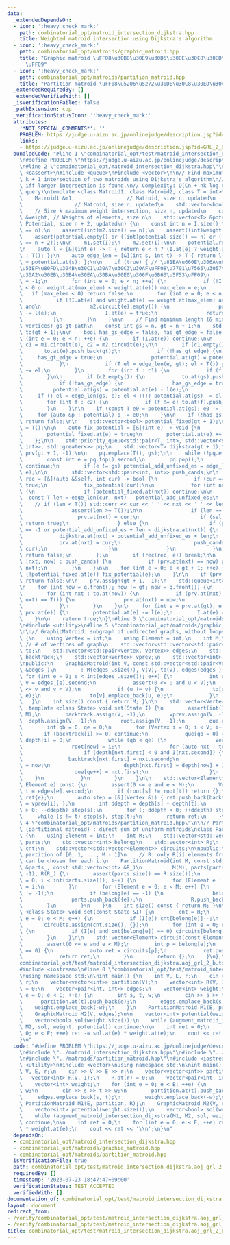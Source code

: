 ```yaml
---
data:
  _extendedDependsOn:
  - icon: ':heavy_check_mark:'
    path: combinatorial_opt/matroid_intersection_dijkstra.hpp
    title: Weighted matroid intersection using Dijkstra's algorithm
  - icon: ':heavy_check_mark:'
    path: combinatorial_opt/matroids/graphic_matroid.hpp
    title: "Graphic matroid \uFF08\u30B0\u30E9\u30D5\u30DE\u30C8\u30ED\u30A4\u30C9\
      \uFF09"
  - icon: ':heavy_check_mark:'
    path: combinatorial_opt/matroids/partition_matroid.hpp
    title: "Partition matroid \uFF08\u5206\u5272\u30DE\u30C8\u30ED\u30A4\u30C9\uFF09"
  _extendedRequiredBy: []
  _extendedVerifiedWith: []
  _isVerificationFailed: false
  _pathExtension: cpp
  _verificationStatusIcon: ':heavy_check_mark:'
  attributes:
    '*NOT_SPECIAL_COMMENTS*': ''
    PROBLEM: https://judge.u-aizu.ac.jp/onlinejudge/description.jsp?id=GRL_2_B
    links:
    - https://judge.u-aizu.ac.jp/onlinejudge/description.jsp?id=GRL_2_B
  bundledCode: "#line 1 \"combinatorial_opt/test/matroid_intersection_dijkstra.aoj_grl_2_b.test.cpp\"\
    \n#define PROBLEM \"https://judge.u-aizu.ac.jp/onlinejudge/description.jsp?id=GRL_2_B\"\
    \n#line 2 \"combinatorial_opt/matroid_intersection_dijkstra.hpp\"\n\n#include\
    \ <cassert>\n#include <queue>\n#include <vector>\n\n// Find maximum weight size\
    \ k + 1 intersection of two matroids using Dijkstra's algorithm\n// Return `true`\
    \ iff larger intersection is found.\n// Complexity: O(Cn + nk log n) (C: circuit\
    \ query)\ntemplate <class Matroid1, class Matroid2, class T = int>\nbool augment_matroid_intersection_dijkstra(\n\
    \    Matroid1 &m1,                 // Matroid, size n, updated\n    Matroid2 &m2,\
    \                 // Matroid, size n, updated\n    std::vector<bool> &I,     \
    \    // Size k maximum weight intersection, size n, updated\n    const std::vector<T>\
    \ &weight, // Weights of elements, size n\n    std::vector<T> &potential     //\
    \ Potential, size n + 2, updated\n) {\n    const int n = I.size();\n\n    assert((int)m1.size()\
    \ == n);\n    assert((int)m2.size() == n);\n    assert((int)weight.size() == n);\n\
    \    assert(potential.empty() or ((int)potential.size() == n) or ((int)potential.size()\
    \ == n + 2));\n\n    m1.set(I);\n    m2.set(I);\n\n    potential.resize(n + 2);\n\
    \n    auto l = [&](int e) -> T { return e < n ? (I.at(e) ? weight.at(e) : -weight.at(e))\
    \ : T(); };\n    auto edge_len = [&](int s, int t) -> T { return l(t) - potential.at(t)\
    \ + potential.at(s); };\n\n    if (true) { // \u81EA\u660E\u306A\u8FFD\u52A0\u304C\
    \u53EF\u80FD\u304B\u30C1\u30A7\u30C3\u30AF\uFF08\u7701\u7565\u3057\u3066\u3082\
    \u30A2\u30EB\u30B4\u30EA\u30BA\u30E0\u306F\u6B63\u5F53\uFF09\n        int max_elem\
    \ = -1;\n        for (int e = 0; e < n; ++e) {\n            if (!I.at(e) and (max_elem\
    \ < 0 or weight.at(max_elem) < weight.at(e))) max_elem = e;\n        }\n     \
    \   if (max_elem < 0) return false;\n        for (int e = 0; e < n; ++e) {\n \
    \           if (!I.at(e) and weight.at(e) == weight.at(max_elem) and m1.circuit(e).empty()\
    \ and\n                m2.circuit(e).empty()) {\n                potential.at(e)\
    \ -= l(e);\n                I.at(e) = true;\n                return true;\n  \
    \          }\n        }\n    }\n\n    // Find minimum length (& minimum num. of\
    \ vertices) gs-gt path\n    const int gs = n, gt = n + 1;\n    std::vector<std::vector<int>>\
    \ to(gt + 1);\n\n    bool has_gs_edge = false, has_gt_edge = false;\n\n    for\
    \ (int e = 0; e < n; ++e) {\n        if (I.at(e)) continue;\n\n        const auto\
    \ c1 = m1.circuit(e), c2 = m2.circuit(e);\n\n        if (c1.empty()) {\n     \
    \       to.at(e).push_back(gt);\n            if (!has_gt_edge) {\n           \
    \     has_gt_edge = true;\n                potential.at(gt) = potential.at(e);\n\
    \            }\n            if (T el = edge_len(e, gt); el < T()) potential.at(gt)\
    \ += el;\n        }\n        for (int f : c1) {\n            if (f != e) to.at(e).push_back(f);\n\
    \        }\n\n        if (c2.empty()) {\n            to.at(gs).push_back(e);\n\
    \            if (!has_gs_edge) {\n                has_gs_edge = true;\n      \
    \          potential.at(gs) = potential.at(e) - l(e);\n            }\n       \
    \     if (T el = edge_len(gs, e); el < T()) potential.at(gs) -= el;\n        }\n\
    \        for (int f : c2) {\n            if (f != e) to.at(f).push_back(e);\n\
    \        }\n    }\n\n    if (const T e0 = potential.at(gs); e0 != T()) {\n   \
    \     for (auto &p : potential) p -= e0;\n    }\n\n    if (!has_gs_edge or !has_gt_edge)\
    \ return false;\n\n    std::vector<bool> potential_fixed(gt + 1);\n\n    T potential_add_unfixed_es\
    \ = T();\n\n    auto fix_potential = [&](int e) -> void {\n        assert(!potential_fixed.at(e));\n\
    \        potential_fixed.at(e) = true;\n        potential.at(e) += potential_add_unfixed_es;\n\
    \    };\n\n    std::priority_queue<std::pair<T, int>, std::vector<std::pair<T,\
    \ int>>, std::greater<>> pq;\n    std::vector<T> dijkstra(gt + 1);\n    std::vector<int>\
    \ prv(gt + 1, -1);\n\n    pq.emplace(T(), gs);\n\n    while (!pq.empty()) {\n\
    \        const int e = pq.top().second;\n        pq.pop();\n        if (potential_fixed.at(e))\
    \ continue;\n        if (e != gs) potential_add_unfixed_es = edge_len(prv.at(e),\
    \ e);\n\n        std::vector<std::pair<int, int>> push_cands;\n\n        auto\
    \ rec = [&](auto &&self, int cur) -> bool {\n            if (cur == gt) return\
    \ true;\n            fix_potential(cur);\n\n            for (int nxt : to.at(cur))\
    \ {\n                if (potential_fixed.at(nxt)) continue;\n\n              \
    \  const T len = edge_len(cur, nxt) - potential_add_unfixed_es;\n            \
    \    // if (len < T()) std::cerr << cur << ' ' << nxt << ' ' << len << std::endl;\n\
    \                assert(len >= T());\n\n                if (len == T()) {\n  \
    \                  prv.at(nxt) = cur;\n                    if (self(self, nxt))\
    \ return true;\n                } else {\n                    if (prv.at(nxt)\
    \ == -1 or potential_add_unfixed_es + len < dijkstra.at(nxt)) {\n            \
    \            dijkstra.at(nxt) = potential_add_unfixed_es + len;\n            \
    \            prv.at(nxt) = cur;\n                        push_cands.emplace_back(nxt,\
    \ cur);\n                    }\n                }\n            }\n           \
    \ return false;\n        };\n        if (rec(rec, e)) break;\n\n        for (auto\
    \ [nxt, now] : push_cands) {\n            if (prv.at(nxt) == now) pq.emplace(dijkstra.at(nxt),\
    \ nxt);\n        }\n    }\n\n    for (int e = 0; e < gt + 1; ++e) {\n        if\
    \ (!potential_fixed.at(e)) fix_potential(e);\n    }\n\n    if (prv.at(gt) < 0)\
    \ return false;\n\n    prv.assign(gt + 1, -1);\n    std::queue<int> q;\n    q.push(gs);\n\
    \n    for (int now = q.front(); now != gt; now = q.front()) {\n        q.pop();\n\
    \        for (int nxt : to.at(now)) {\n            if (prv.at(nxt) == -1 and edge_len(now,\
    \ nxt) == T()) {\n                prv.at(nxt) = now;\n                q.push(nxt);\n\
    \            }\n        }\n    }\n\n    for (int e = prv.at(gt); e != gs; e =\
    \ prv.at(e)) {\n        potential.at(e) -= l(e);\n        I.at(e) = !I.at(e);\n\
    \    }\n\n    return true;\n}\n#line 3 \"combinatorial_opt/matroids/graphic_matroid.hpp\"\
    \n#include <utility>\n#line 5 \"combinatorial_opt/matroids/graphic_matroid.hpp\"\
    \n\n// GraphicMatroid: subgraph of undirected graphs, without loops\nclass GraphicMatroid\
    \ {\n    using Vertex = int;\n    using Element = int;\n    int M;\n    int V;\
    \ // # of vertices of graph\n    std::vector<std::vector<std::pair<Vertex, Element>>>\
    \ to;\n    std::vector<std::pair<Vertex, Vertex>> edges;\n    std::vector<Element>\
    \ backtrack;\n    std::vector<Vertex> vprev;\n    std::vector<int> depth, root;\n\
    \npublic:\n    GraphicMatroid(int V, const std::vector<std::pair<Vertex, Vertex>>\
    \ &edges_)\n        : M(edges_.size()), V(V), to(V), edges(edges_) {\n       \
    \ for (int e = 0; e < int(edges_.size()); e++) {\n            int u = edges_[e].first,\
    \ v = edges_[e].second;\n            assert(0 <= u and u < V);\n            assert(0\
    \ <= v and v < V);\n            if (u != v) {\n                to[u].emplace_back(v,\
    \ e);\n                to[v].emplace_back(u, e);\n            }\n        }\n \
    \   }\n    int size() const { return M; }\n\n    std::vector<Vertex> que;\n  \
    \  template <class State> void set(State I) {\n        assert(int(I.size()) ==\
    \ M);\n        backtrack.assign(V, -1);\n        vprev.assign(V, -1);\n      \
    \  depth.assign(V, -1);\n        root.assign(V, -1);\n        que.resize(V);\n\
    \        int qb = 0, qe = 0;\n        for (Vertex i = 0; i < V; i++) {\n     \
    \       if (backtrack[i] >= 0) continue;\n            que[qb = 0] = i, qe = 1,\
    \ depth[i] = 0;\n            while (qb < qe) {\n                Vertex now = que[qb++];\n\
    \                root[now] = i;\n                for (auto nxt : to[now]) {\n\
    \                    if (depth[nxt.first] < 0 and I[nxt.second]) {\n         \
    \               backtrack[nxt.first] = nxt.second;\n                        vprev[nxt.first]\
    \ = now;\n                        depth[nxt.first] = depth[now] + 1;\n       \
    \                 que[qe++] = nxt.first;\n                    }\n            \
    \    }\n            }\n        }\n    }\n\n    std::vector<Element> circuit(const\
    \ Element e) const {\n        assert(0 <= e and e < M);\n        Vertex s = edges[e].first,\
    \ t = edges[e].second;\n        if (root[s] != root[t]) return {};\n        std::vector<Element>\
    \ ret{e};\n        auto step = [&](Vertex &i) { ret.push_back(backtrack[i]), i\
    \ = vprev[i]; };\n        int ddepth = depth[s] - depth[t];\n        for (; ddepth\
    \ > 0; --ddepth) step(s);\n        for (; ddepth < 0; ++ddepth) step(t);\n   \
    \     while (s != t) step(s), step(t);\n        return ret;\n    }\n};\n#line\
    \ 4 \"combinatorial_opt/matroids/partition_matroid.hpp\"\n\n// Partition matroid\
    \ (partitional matroid) : direct sum of uniform matroids\nclass PartitionMatroid\
    \ {\n    using Element = int;\n    int M;\n    std::vector<std::vector<Element>>\
    \ parts;\n    std::vector<int> belong;\n    std::vector<int> R;\n    std::vector<int>\
    \ cnt;\n    std::vector<std::vector<Element>> circuits;\n\npublic:\n    // parts:\
    \ partition of [0, 1, ..., M - 1]\n    // R: only R[i] elements from parts[i]\
    \ can be chosen for each i.\n    PartitionMatroid(int M, const std::vector<std::vector<int>>\
    \ &parts_, const std::vector<int> &R_)\n        : M(M), parts(parts_), belong(M,\
    \ -1), R(R_) {\n        assert(parts.size() == R.size());\n        for (int i\
    \ = 0; i < int(parts.size()); i++) {\n            for (Element e : parts[i]) belong[e]\
    \ = i;\n        }\n        for (Element e = 0; e < M; e++) {\n            // assert(belong[e]\
    \ != -1);\n            if (belong[e] == -1) {\n                belong[e] = parts.size();\n\
    \                parts.push_back({e});\n                R.push_back(1);\n    \
    \        }\n        }\n    }\n    int size() const { return M; }\n\n    template\
    \ <class State> void set(const State &I) {\n        cnt = R;\n        for (int\
    \ e = 0; e < M; e++) {\n            if (I[e]) cnt[belong[e]]--;\n        }\n \
    \       circuits.assign(cnt.size(), {});\n        for (int e = 0; e < M; e++)\
    \ {\n            if (I[e] and cnt[belong[e]] == 0) circuits[belong[e]].push_back(e);\n\
    \        }\n    }\n\n    std::vector<Element> circuit(const Element e) const {\n\
    \        assert(0 <= e and e < M);\n        int p = belong[e];\n        if (cnt[p]\
    \ == 0) {\n            auto ret = circuits[p];\n            ret.push_back(e);\n\
    \            return ret;\n        }\n        return {};\n    }\n};\n#line 5 \"\
    combinatorial_opt/test/matroid_intersection_dijkstra.aoj_grl_2_b.test.cpp\"\n\
    #include <iostream>\n#line 8 \"combinatorial_opt/test/matroid_intersection_dijkstra.aoj_grl_2_b.test.cpp\"\
    \nusing namespace std;\n\nint main() {\n    int V, E, r;\n    cin >> V >> E >>\
    \ r;\n    vector<vector<int>> partition(V);\n    vector<int> R(V, 1);\n    R.at(r)\
    \ = 0;\n    vector<pair<int, int>> edges;\n    vector<int> weight;\n    for (int\
    \ e = 0; e < E; ++e) {\n        int s, t, w;\n        cin >> s >> t >> w;\n  \
    \      partition.at(t).push_back(e);\n        edges.emplace_back(s, t);\n    \
    \    weight.emplace_back(-w);\n    }\n    PartitionMatroid M1(E, partition, R);\n\
    \    GraphicMatroid M2(V, edges);\n\n    vector<int> potential(weight.size());\n\
    \    vector<bool> sol(weight.size());\n    while (augment_matroid_intersection_dijkstra(M1,\
    \ M2, sol, weight, potential)) continue;\n\n    int ret = 0;\n    for (int e =\
    \ 0; e < E; ++e) ret -= sol.at(e) * weight.at(e);\n    cout << ret << '\\n';\n\
    }\n"
  code: "#define PROBLEM \"https://judge.u-aizu.ac.jp/onlinejudge/description.jsp?id=GRL_2_B\"\
    \n#include \"../matroid_intersection_dijkstra.hpp\"\n#include \"../matroids/graphic_matroid.hpp\"\
    \n#include \"../matroids/partition_matroid.hpp\"\n#include <iostream>\n#include\
    \ <utility>\n#include <vector>\nusing namespace std;\n\nint main() {\n    int\
    \ V, E, r;\n    cin >> V >> E >> r;\n    vector<vector<int>> partition(V);\n \
    \   vector<int> R(V, 1);\n    R.at(r) = 0;\n    vector<pair<int, int>> edges;\n\
    \    vector<int> weight;\n    for (int e = 0; e < E; ++e) {\n        int s, t,\
    \ w;\n        cin >> s >> t >> w;\n        partition.at(t).push_back(e);\n   \
    \     edges.emplace_back(s, t);\n        weight.emplace_back(-w);\n    }\n   \
    \ PartitionMatroid M1(E, partition, R);\n    GraphicMatroid M2(V, edges);\n\n\
    \    vector<int> potential(weight.size());\n    vector<bool> sol(weight.size());\n\
    \    while (augment_matroid_intersection_dijkstra(M1, M2, sol, weight, potential))\
    \ continue;\n\n    int ret = 0;\n    for (int e = 0; e < E; ++e) ret -= sol.at(e)\
    \ * weight.at(e);\n    cout << ret << '\\n';\n}\n"
  dependsOn:
  - combinatorial_opt/matroid_intersection_dijkstra.hpp
  - combinatorial_opt/matroids/graphic_matroid.hpp
  - combinatorial_opt/matroids/partition_matroid.hpp
  isVerificationFile: true
  path: combinatorial_opt/test/matroid_intersection_dijkstra.aoj_grl_2_b.test.cpp
  requiredBy: []
  timestamp: '2023-07-23 18:47:47+09:00'
  verificationStatus: TEST_ACCEPTED
  verifiedWith: []
documentation_of: combinatorial_opt/test/matroid_intersection_dijkstra.aoj_grl_2_b.test.cpp
layout: document
redirect_from:
- /verify/combinatorial_opt/test/matroid_intersection_dijkstra.aoj_grl_2_b.test.cpp
- /verify/combinatorial_opt/test/matroid_intersection_dijkstra.aoj_grl_2_b.test.cpp.html
title: combinatorial_opt/test/matroid_intersection_dijkstra.aoj_grl_2_b.test.cpp
---
```

